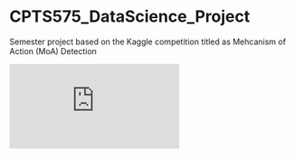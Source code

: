 # CPTS575_DataScience_Project
Semester project based on the Kaggle competition titled as Mehcanism of Action (MoA) Detection

![alt text](https://github.com/mmbillah/CPTS575_DataScience_Project/blob/main/Images/corr.pdf)
